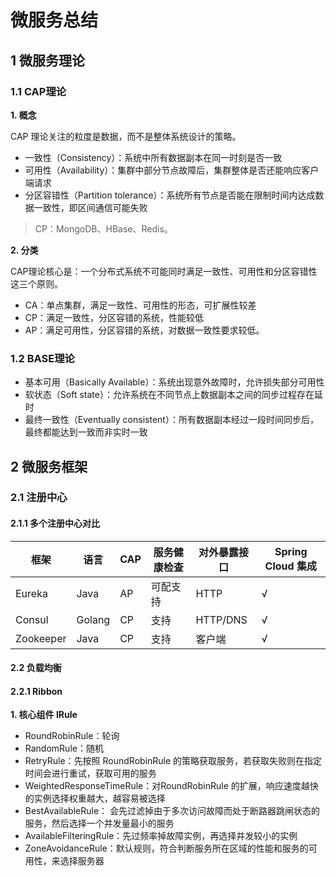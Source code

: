 # 微服务总结

## 1 微服务理论

### 1.1 CAP理论

**1. 概念**

CAP 理论关注的粒度是数据，而不是整体系统设计的策略。

- 一致性（Consistency）：系统中所有数据副本在同一时刻是否一致
- 可用性（Availability）：集群中部分节点故障后，集群整体是否还能响应客户端请求
- 分区容错性（Partition tolerance）：系统所有节点是否能在限制时间内达成数据一致性，即区间通信可能失败

> CP：MongoDB、HBase、Redis。

**2. 分类**

CAP理论核心是：一个分布式系统不可能同时满足一致性、可用性和分区容错性这三个原则。

- CA：单点集群，满足一致性、可用性的形态，可扩展性较差
- CP：满足一致性，分区容错的系统，性能较低
- AP：满足可用性，分区容错的系统，对数据一致性要求较低。

### 1.2 BASE理论

- 基本可用（Basically Available）：系统出现意外故障时，允许损失部分可用性
- 软状态（Soft state）：允许系统在不同节点上数据副本之间的同步过程存在延时
- 最终一致性（Eventually consistent）：所有数据副本经过一段时间同步后，最终都能达到一致而非实时一致

## 2 微服务框架

### 2.1 注册中心

#### 2.1.1 多个注册中心对比

| 框架      | 语言   | CAP  | 服务健康检查 | 对外暴露接口 | Spring Cloud 集成 |
| --------- | ------ | ---- | ------------ | ------------ | ----------------- |
| Eureka    | Java   | AP   | 可配支持     | HTTP         | √                 |
| Consul    | Golang | CP   | 支持         | HTTP/DNS     | √                 |
| Zookeeper | Java   | CP   | 支持         | 客户端       | √                 |

#### 2.2 负载均衡

#### 2.2.1 Ribbon

**1. 核心组件 IRule**

- RoundRobinRule：轮询
- RandomRule：随机
- RetryRule：先按照 RoundRobinRule 的策略获取服务，若获取失败则在指定时间会进行重试，获取可用的服务
- WeightedResponseTimeRule：对RoundRobinRule 的扩展，响应速度越快的实例选择权重越大，越容易被选择
- BestAvailableRule： 会先过滤掉由于多次访问故障而处于断路器跳闸状态的服务，然后选择一个并发量最小的服务
- AvailableFilteringRule：先过频率掉故障实例，再选择并发较小的实例
- ZoneAvoidanceRule：默认规则，符合判断服务所在区域的性能和服务的可用性，来选择服务器